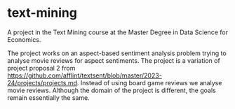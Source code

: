 # text-mining

A project in the Text Mining course at the Master Degree in Data Science for Economics.

The project works on an aspect-based sentiment analysis problem trying to analyse movie reviews for aspect sentiments. The project is a variation of project proposal 2 from https://github.com/afflint/textsent/blob/master/2023-24/projects/projects.md. Instead of using board game reviews we analyse movie reviews. Although the domain of the project is different, the goals remain essentially the same.
